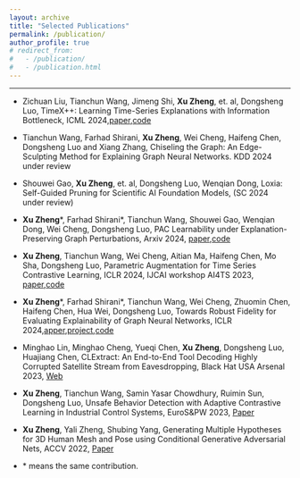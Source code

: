```yaml
---
layout: archive
title: "Selected Publications"
permalink: /publication/
author_profile: true
# redirect_from: 
#   - /publication/
#   - /publication.html
---
```


-------

- Zichuan Liu, Tianchun Wang, Jimeng Shi, **Xu Zheng**, et. al, Dongsheng Luo, TimeX++: Learning Time-Series Explanations with Information Bottleneck, ICML 2024,[paper](https://arxiv.org/html/2405.09308v1),[code](https://github.com/zichuan-liu/TimeXplusplus) 

- Tianchun Wang, Farhad Shirani, **Xu Zheng**, Wei Cheng, Haifeng Chen, Dongsheng Luo and Xiang Zhang, Chiseling the Graph: An Edge-Sculpting Method for Explaining Graph Neural Networks. KDD 2024 under review

- Shouwei Gao, **Xu Zheng**, et. al, Dongsheng Luo, Wenqian Dong, Loxia: Self-Guided Pruning for Scientific AI Foundation Models, (SC 2024 under review) 

- **Xu Zheng**\*, Farhad Shirani\*, Tianchun Wang, Shouwei Gao, Wenqian Dong, Wei Cheng, Dongsheng Luo, PAC Learnability under Explanation-Preserving Graph Perturbations, Arxiv 2024, [paper](https://arxiv.org/abs/2402.05039),[code](https://github.com/AslanDing/forICML24)

- **Xu Zheng**, Tianchun Wang, Wei Cheng, Aitian Ma, Haifeng Chen, Mo Sha, Dongsheng Luo, Parametric Augmentation for Time Series Contrastive Learning, ICLR 2024, IJCAI workshop AI4TS 2023, [paper](https://openreview.net/pdf?id=EIPLdFy3vp),[code](https://github.com/AslanDing/AutoTCL)

- **Xu Zheng**\*, Farhad Shirani\*, Tianchun Wang, Wei Cheng, Zhuomin Chen, Haifeng Chen, Hua Wei, Dongsheng Luo, Towards Robust Fidelity for Evaluating Explainability of Graph Neural Networks, ICLR 2024,[apper](https://openreview.net/pdf?id=up6hr4hIQH),[project](trustai4s-lab.github.io/fidelity.html),[code](https://github.com/AslanDing/Fidelity)

- Minghao Lin, Minghao Cheng, Yueqi Chen, **Xu Zheng**, Dongsheng Luo, Huajiang Chen, CLExtract: An End-to-End Tool Decoding Highly Corrupted Satellite Stream from Eavesdropping, Black Hat USA Arsenal 2023, [Web](https://www.blackhat.com/us-23/arsenal/schedule/#clextract-an-end-to-end-tool-decoding-highly-corrupted-satellite-stream-from-eavesdropping-31622)

- **Xu Zheng**, Tianchun Wang, Samin Yasar Chowdhury, Ruimin Sun, Dongsheng Luo, Unsafe Behavior Detection with Adaptive Contrastive Learning in Industrial Control Systems, EuroS&PW 2023, [Paper](https://ieeexplore.ieee.org/document/10190657)

- **Xu Zheng**, Yali Zheng, Shubing Yang, Generating Multiple Hypotheses for 3D Human Mesh and Pose using Conditional Generative Adversarial Nets, ACCV 2022, [Paper](https://openaccess.thecvf.com/content/ACCV2022/papers/Zheng_Generating_Multiple_Hypotheses_for_3D_Human_Mesh_and_Pose_using_ACCV_2022_paper.pdf)

- \* means the same contribution. 
